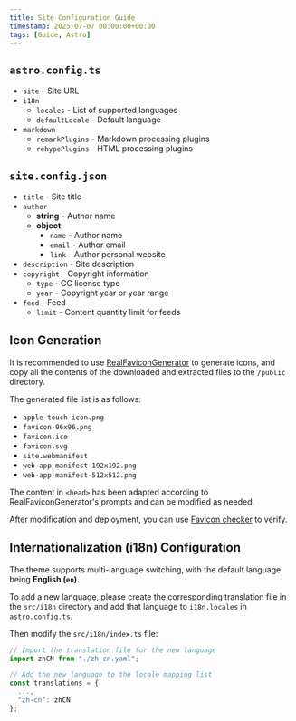 ```yaml
---
title: Site Configuration Guide
timestamp: 2025-07-07 00:00:00+00:00
tags: [Guide, Astro]
---
```


## `astro.config.ts`

- `site` - Site URL
- `i18n`
    - `locales` - List of supported languages
    - `defaultLocale` - Default language
- `markdown`
    - `remarkPlugins` - Markdown processing plugins
    - `rehypePlugins` - HTML processing plugins

## `site.config.json`

- `title` - Site title
- `author`
    - **string** - Author name
    - **object**
        - `name` - Author name
        - `email` - Author email
        - `link` - Author personal website
- `description` - Site description
- `copyright` - Copyright information
    - `type` - CC license type
    - `year` - Copyright year or year range
- `feed` - Feed
    - `limit` - Content quantity limit for feeds

## Icon Generation

It is recommended to use [RealFaviconGenerator](https://realfavicongenerator.net/) to generate icons, and copy all the contents of the downloaded and extracted files to the `/public` directory.

The generated file list is as follows:

- `apple-touch-icon.png`
- `favicon-96x96.png`
- `favicon.ico`
- `favicon.svg`
- `site.webmanifest`
- `web-app-manifest-192x192.png`
- `web-app-manifest-512x512.png`

The content in `<head>` has been adapted according to RealFaviconGenerator's prompts and can be modified as needed.

After modification and deployment, you can use [Favicon checker](https://realfavicongenerator.net/favicon-checker) to verify.

## Internationalization (i18n) Configuration

The theme supports multi-language switching, with the default language being **English (`en`)**.

To add a new language, please create the corresponding translation file in the `src/i18n` directory and add that language to `i18n.locales` in `astro.config.ts`.

Then modify the `src/i18n/index.ts` file:

```ts
// Import the translation file for the new language
import zhCN from "./zh-cn.yaml";

// Add the new language to the locale mapping list
const translations = { 
  ...,
  "zh-cn": zhCN
};
```
